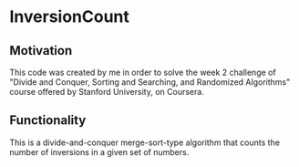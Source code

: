 # InversionCount
## Motivation
This code was created by me in order to solve the week 2 challenge of "Divide and Conquer, Sorting and Searching, and Randomized Algorithms" course offered by Stanford University,
on Coursera.
## Functionality
This is a divide-and-conquer merge-sort-type algorithm that counts the number of inversions in a given set of numbers.
